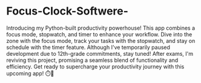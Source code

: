 # Focus-Clock-Softwere-

Introducing my Python-built productivity powerhouse! This app combines a focus mode, stopwatch, and timer to enhance your workflow. Dive into the zone with the focus mode, track your tasks with the stopwatch, and stay on schedule with the timer feature. Although I've temporarily paused development due to 12th-grade commitments, stay tuned! After exams, I'm reviving this project, promising a seamless blend of functionality and efficiency. Get ready to supercharge your productivity journey with this upcoming app! ⏱️🚀

